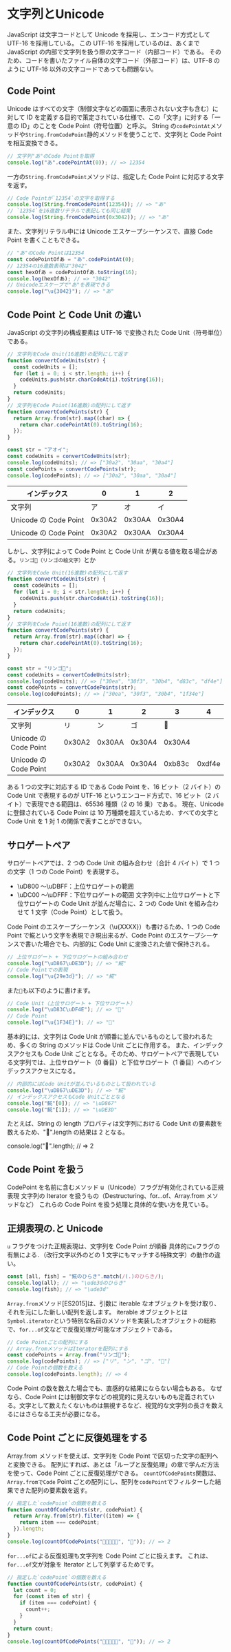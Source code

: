 # 文字列とUnicode

JavaScript は文字コードとして Unicode を採用し、エンコード方式として UTF-16 を採用している。 この UTF-16 を採用しているのは、あくまで JavaScript の内部で文字列を扱う際の文字コード（内部コード）である。 そのため、コードを書いたファイル自体の文字コード（外部コード）は、UTF-8 のように UTF-16 以外の文字コードであっても問題ない。

## Code Point

Unicode はすべての文字（制御文字などの画面に表示されない文字も含む）に対して ID を定義する目的で策定されている仕様で、この「文字」に対する「一意の ID」のことを Code Point（符号位置）と呼ぶ。
String の`codePointAt`メソッドや`String.fromCodePoint`静的メソッドを使うことで、文字列と Code Point を相互変換できる。

```js
// 文字列"あ"のCode Pointを取得
console.log("あ".codePointAt(0)); // => 12354
```

一方の`String.fromCodePoint`メソッドは、指定した Code Point に対応する文字を返す。

```js
// Code Pointが`12354`の文字を取得する
console.log(String.fromCodePoint(12354)); // => "あ"
// `12354`を16進数リテラルで表記しても同じ結果
console.log(String.fromCodePoint(0x3042)); // => "あ"
```

また、文字列リテラル中には Unicode エスケープシーケンスで、直接 Code Point を書くこともできる。

```js
// "あ"のCode Pointは12354
const codePointOfあ = "あ".codePointAt(0);
// 12354の16進数表現は"3042"
const hexOfあ = codePointOfあ.toString(16);
console.log(hexOfあ); // => "3042"
// Unicodeエスケープで"あ"を表現できる
console.log("\u{3042}"); // => "あ"
```

## Code Point と Code Unit の違い

JavaScript の文字列の構成要素は UTF-16 で変換された Code Unit（符号単位）である。

```js
// 文字列をCode Unit(16進数)の配列にして返す
function convertCodeUnits(str) {
  const codeUnits = [];
  for (let i = 0; i < str.length; i++) {
    codeUnits.push(str.charCodeAt(i).toString(16));
  }
  return codeUnits;
}
// 文字列をCode Point(16進数)の配列にして返す
function convertCodePoints(str) {
  return Array.from(str).map((char) => {
    return char.codePointAt(0).toString(16);
  });
}

const str = "アオイ";
const codeUnits = convertCodeUnits(str);
console.log(codeUnits); // => ["30a2", "30aa", "30a4"]
const codePoints = convertCodePoints(str);
console.log(codePoints); // => ["30a2", "30aa", "30a4"]
```

| インデックス          | 0      | 1      | 2      |
| --------------------- | ------ | ------ | ------ |
| 文字列                | ア     | オ     | イ     |
| Unicode の Code Point | 0x30A2 | 0x30AA | 0x30A4 |
| Unicode の Code Point | 0x30A2 | 0x30AA | 0x30A4 |

しかし、文字列によって Code Point と Code Unit が異なる値を取る場合がある。`リンゴ🍎（リンゴの絵文字）`とか

```js
// 文字列をCode Unit(16進数)の配列にして返す
function convertCodeUnits(str) {
  const codeUnits = [];
  for (let i = 0; i < str.length; i++) {
    codeUnits.push(str.charCodeAt(i).toString(16));
  }
  return codeUnits;
}
// 文字列をCode Point(16進数)の配列にして返す
function convertCodePoints(str) {
  return Array.from(str).map((char) => {
    return char.codePointAt(0).toString(16);
  });
}

const str = "リンゴ🍎";
const codeUnits = convertCodeUnits(str);
console.log(codeUnits); // => ["30ea", "30f3", "30b4", "d83c", "df4e"]
const codePoints = convertCodePoints(str);
console.log(codePoints); // => ["30ea", "30f3", "30b4", "1f34e"]
```

| インデックス          | 0      | 1      | 2      | 3      | 4      |
| --------------------- | ------ | ------ | ------ | ------ | ------ |
| 文字列                | リ     | ン     | ゴ     | 🍎     |        |
| Unicode の Code Point | 0x30A2 | 0x30AA | 0x30A4 | 0x30A4 |
| Unicode の Code Point | 0x30A2 | 0x30AA | 0x30A4 | 0xb83c | 0xdf4e |

ある 1 つの文字に対応する ID である Code Point を、16 ビット（2 バイト）の Code Unit で表現するのが UTF-16 というエンコード方式で、16 ビット（2 バイト）で表現できる範囲は、65536 種類（2 の 16 乗）である。 現在、Unicode に登録されている Code Point は 10 万種類を超えているため、すべての文字と Code Unit を 1 対 1 の関係で表すことができない。

## サロゲートペア

サロゲートペアでは、2 つの Code Unit の組み合わせ（合計 4 バイト）で 1 つの文字（1 つの Code Point）を表現する。

- \uD800 ～\uDBFF：上位サロゲートの範囲
- \uDC00 ～\uDFFF：下位サロゲートの範囲
  文字列中に上位サロゲートと下位サロゲートの Code Unit が並んだ場合に、2 つの Code Unit を組み合わせて 1 文字（Code Point）として扱う。

Code Point のエスケープシーケンス（\u{XXXX}）も書けるため、1 つの Code Point で𩸽という文字を表現でき現出来るが、Code Point のエスケープシーケンスで書いた場合でも、内部的に Code Unit に変換された値で保持される。

```js
// 上位サロゲート + 下位サロゲートの組み合わせ
console.log("\uD867\uDE3D"); // => "𩸽"
// Code Pointでの表現
console.log("\u{29e3d}"); // => "𩸽"
```

また`🍎`も以下のように書けます。

```js
// Code Unit（上位サロゲート + 下位サロゲート）
console.log("\uD83C\uDF4E"); // => "🍎"
// Code Point
console.log("\u{1F34E}"); // => "🍎"
```

基本的には、文字列は Code Unit が順番に並んでいるものとして扱われるため、多くの String のメソッドは Code Unit ごとに作用する。 また、インデックスアクセスも Code Unit ごととなる。そのため、サロゲートペアで表現している文字列では、上位サロゲート（0 番目）と下位サロゲート（1 番目）へのインデックスアクセスになる。

```js
// 内部的にはCode Unitが並んでいるものとして扱われている
console.log("\uD867\uDE3D"); // => "𩸽"
// インデックスアクセスもCode Unitごととなる
console.log("𩸽"[0]); // => "\uD867"
console.log("𩸽"[1]); // => "\uDE3D"
```

たとえば、String の length プロパティは文字列における Code Unit の要素数を数えるため、"🍎".length の結果は 2 となる。

console.log("🍎".length); // => 2

## Code Point を扱う

CodePoint を名前に含むメソッド
u（Unicode）フラグが有効化されている正規表現
文字列の Iterator を扱うもの（Destructuring、for...of、Array.from メソッドなど）
これらの Code Point を扱う処理と具体的な使い方を見ている。

## 正規表現の.と Unicode

`u` フラグをつけた正規表現は、文字列を Code Point が順番
具体的に`u`フラグの有無による`.`（改行文字以外のどの 1 文字にもマッチする特殊文字）の動作の違い。

```js
const [all, fish] = "𩸽のひらき".match(/(.)のひらき/);
console.log(all); // => "\ude3dのひらき"
console.log(fish); // => "\ude3d"
```

`Array.from`メソッド[ES2015]は、引数に iterable なオブジェクトを受け取り、それを元にした新しい配列を返します。 iterable オブジェクトとは`Symbol.iterator`という特別な名前のメソッドを実装したオブジェクトの総称で、`for...of`文などで反復処理が可能なオブジェクトである。

```js
// Code Pointごとの配列にする
// Array.fromメソッドはIteratorを配列にする
const codePoints = Array.from("リンゴ🍎");
console.log(codePoints); // => ["リ", "ン", "ゴ", "🍎"]
// Code Pointの個数を数える
console.log(codePoints.length); // => 4
```

Code Point の数を数えた場合でも、直感的な結果にならない場合もある。 なぜなら、Code Point には制御文字などの視覚的に見えないものも定義されている。文字として数えたくないものは無視するなど、視覚的な文字列の長さを数えるにはさらなる工夫が必要になる。

## Code Point ごとに反復処理をする

Array.from メソッドを使えば、文字列を Code Point で区切った文字の配列へと変換できる。 配列にすれば、あとは「ループと反復処理」の章で学んだ方法を使って、Code Point ごとに反復処理ができる。
`countOfCodePoints`関数は、`Array.fromでCode` Point ごとの配列にし、配列を`codePoint`でフィルターした結果できた配列の要素数を返す。

```js
// 指定した`codePoint`の個数を数える
function countOfCodePoints(str, codePoint) {
  return Array.from(str).filter((item) => {
    return item === codePoint;
  }).length;
}
console.log(countOfCodePoints("🍎🍇🍎🥕🍒", "🍎")); // => 2
```

`for...of`による反復処理も文字列を Code Point ごとに扱えます。 これは、`for...of`文が対象を Iterator として列挙するためです。

```js
// 指定した`codePoint`の個数を数える
function countOfCodePoints(str, codePoint) {
  let count = 0;
  for (const item of str) {
    if (item === codePoint) {
      count++;
    }
  }
  return count;
}
console.log(countOfCodePoints("🍎🍇🍎🥕🍒", "🍎")); // => 2
```
